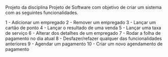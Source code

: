 Projeto da disciplina Projeto de Software com objetivo de criar um sistema com as seguintes funcionalidades.

1 - Adicionar um empregado
2 - Remover um empregado
3 - Lançar um cartão de ponto
4 - Lançar o resultado de uma venda
5 - Lançar uma taxa de serviço
6 - Alterar dos detalhes de um empregado
7 - Rodar a folha de pagamento no dia atual
8 - Desfazer/refazer qualquer das funcionalidades anteriores
9 - Agendar um pagamento
10 - Criar um novo agendamento de pagamento
